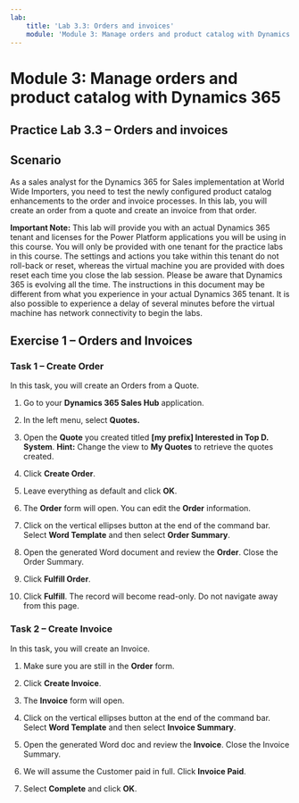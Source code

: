 ```yaml
---
lab:
    title: 'Lab 3.3: Orders and invoices'
    module: 'Module 3: Manage orders and product catalog with Dynamics 365'
---
```



Module 3: Manage orders and product catalog with Dynamics 365
==============================

## Practice Lab 3.3 – Orders and invoices

Scenario
--------

As a sales analyst for the Dynamics 365 for Sales implementation at World Wide
Importers, you need to test the newly configured product catalog enhancements to
the order and invoice processes. In this lab, you will create an order from a
quote and create an invoice from that order.

**Important Note:** This lab will provide you with an actual Dynamics 365 tenant and licenses for the Power Platform applications you will be using in this course. You will only be provided with one tenant for the practice labs in this course. The settings and actions you take within this tenant do not roll-back or reset, whereas the virtual machine you are provided with does reset each time you close the lab session. Please be aware that Dynamics 365 is evolving all the time. The instructions in this document may be different from what you experience in your actual Dynamics 365 tenant. It is also possible to experience a delay of several minutes before the virtual machine has network connectivity to begin the labs.

Exercise 1 – Orders and Invoices
--------------------------------

### Task 1 – Create Order

In this task, you will create an Orders from a Quote.

1.  Go to your **Dynamics 365 Sales Hub** application.

2.  In the left menu, select **Quotes.**

3.  Open the **Quote** you created titled **[my prefix] Interested in Top D. System**.
**Hint:** Change the view to **My Quotes** to retrieve the quotes created.

4.  Click **Create Order**.

5.  Leave everything as default and click **OK**.

6.  The **Order** form will open. You can edit the **Order** information.

7.  Click on the vertical ellipses button at the end of the command bar. Select **Word Template** and then select
    **Order Summary**.

8.  Open the generated Word document and review the **Order**. Close the Order
    Summary.

9.  Click **Fulfill Order**.

10. Click **Fulfill**. The record will become read-only. Do not navigate away from this page.

### Task 2 – Create Invoice

In this task, you will create an Invoice.

1.  Make sure you are still in the **Order** form.

2.  Click **Create Invoice**.

3.  The **Invoice** form will open.

4.  Click on the vertical ellipses button at the end of the command bar. Select **Word Template** and then select
    **Invoice Summary**.

5.  Open the generated Word doc and review the **Invoice**. Close the Invoice
    Summary.

6.  We will assume the Customer paid in full. Click **Invoice Paid**.

7.  Select **Complete** and click **OK**.
